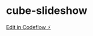 # cube-slideshow

[Edit in Codeflow ⚡️](https://stackblitz.com/~/github.com/gonzalote99/cube-slideshow)